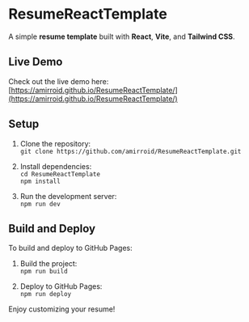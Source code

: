 # ResumeReactTemplate

A simple **resume template** built with **React**, **Vite**, and **Tailwind CSS**.

## Live Demo
Check out the live demo here:  
[https://amirroid.github.io/ResumeReactTemplate/](https://amirroid.github.io/ResumeReactTemplate/)

## Setup

1. Clone the repository:  
   `git clone https://github.com/amirroid/ResumeReactTemplate.git`

2. Install dependencies:  
   `cd ResumeReactTemplate`  
   `npm install`

3. Run the development server:  
   `npm run dev`

## Build and Deploy

To build and deploy to GitHub Pages:

1. Build the project:  
   `npm run build`

2. Deploy to GitHub Pages:  
   `npm run deploy`

Enjoy customizing your resume!